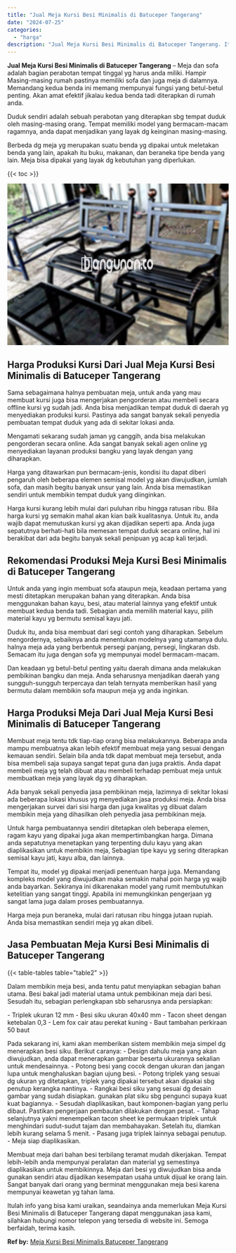 ```yaml
---
title: "Jual Meja Kursi Besi Minimalis di Batuceper Tangerang"
date: "2024-07-25"
categories: 
  - "harga"
description: "Jual Meja Kursi Besi Minimalis di Batuceper Tangerang. Itulah info yang bisa kami uraikan, seandainya anda memerlukan Meja Kursi Besi Minimalis di Batuceper..."
---
```


**Jual Meja Kursi Besi Minimalis di Batuceper Tangerang** – Meja dan sofa adalah bagian perabotan tempat tinggal yg harus anda miliki. Hampir Masing-masing rumah pastinya memiliki sofa dan juga meja di dalamnya. Memandang kedua benda ini memang mempunyai fungsi yang betul-betul penting. Akan amat efektif jikalau kedua benda tadi diterapkan di rumah anda.

Duduk sendiri adalah sebuah perabotan yang diterapkan sbg tempat duduk oleh masing-masing orang. Tempat memiliki model yang bermacam-macam ragamnya, anda dapat menjadikan yang layak dg keinginan masing-masing.

Berbeda dg meja yg merupakan suatu benda yg dipakai untuk meletakan benda yang lain, apakah itu buku, makanan, dan beraneka tipe benda yang lain. Meja bisa dipakai yang layak dg kebutuhan yang diperlukan.

{{< toc >}}

![Jual Meja Kursi Besi Minimalis di Batuceper Tangerang](/images/jual-meja-besi-murah20.png)

## Harga Produksi Kursi Dari Jual Meja Kursi Besi Minimalis di Batuceper Tangerang

Sama sebagaimana halnya pembuatan meja, untuk anda yang mau membuat kursi juga bisa mengerjakan pengorderan atau membeli secara offline kursi yg sudah jadi. Anda bisa menjadikan tempat duduk di daerah yg menyediakan produksi kursi. Pastinya ada sangat banyak sekali penyedia pembuatan tempat duduk yang ada di sekitar lokasi anda.

Mengamati sekarang sudah jaman yg canggih, anda bisa melakukan pengorderan secara online. Ada sangat banyak sekali agen online yg menyediakan layanan produksi bangku yang layak dengan yang diharapkan.

Harga yang ditawarkan pun bermacam-jenis, kondisi itu dapat diberi pengaruh oleh beberapa elemen semisal model yg akan diwujudkan, jumlah sofa, dan masih begitu banyak unsur yang lain. Anda bisa memastikan sendiri untuk membikin tempat duduk yang diinginkan.

Harga kursi kurang lebih mulai dari puluhan ribu hingga ratusan ribu. Bila harga kursi yg semakin mahal akan kian baik kualitasnya. Untuk itu, anda wajib dapat memutuskan kursi yg akan dijadikan seperti apa. Anda juga sepatutnya berhati-hati bila memesan tempat duduk secara online, hal ini berakibat dari ada begitu banyak sekali penipuan yg acap kali terjadi.

## Rekomendasi Produksi Meja Kursi Besi Minimalis di Batuceper Tangerang

Untuk anda yang ingin membuat sofa ataupun meja, keadaan pertama yang mesti ditetapkan merupakan bahan yang diterapkan. Anda bisa menggunakan bahan kayu, besi, atau material lainnya yang efektif untuk membuat kedua benda tadi. Sebagian anda memilih material kayu, pilih material kayu yg bermutu semisal kayu jati.

Duduk itu, anda bisa membuat dari segi contoh yang diharapkan. Sebelum mengordernya, sebaiknya anda menentukan modelnya yang utamanya dulu. halnya meja ada yang berbentuk persegi panjang, persegi, lingkaran dsb. Semacam itu juga dengan sofa yg mempunyai model bermacam-macam.

Dan keadaan yg betul-betul penting yaitu daerah dimana anda melakukan pembikinan bangku dan meja. Anda seharusnya menjadikan daerah yang sungguh-sungguh terpercaya dan telah ternyata memberikan hasil yang bermutu dalam membikin sofa maupun meja yg anda inginkan.

## Harga Produksi Meja Dari Jual Meja Kursi Besi Minimalis di Batuceper Tangerang

Membuat meja tentu tdk tiap-tiap orang bisa melakukannya. Beberapa anda mampu membuatnya akan lebih efektif membuat meja yang sesuai dengan kemauan sendiri. Selain bila anda tdk dapat membuat meja tersebut, anda bisa membeli saja supaya sangat tepat guna dan juga praktis. Anda dapat membeli meja yg telah dibuat atau membeli terhadap pembuat meja untuk membuatkan meja yang layak dg yg diharapkan.

Ada banyak sekali penyedia jasa pembikinan meja, lazimnya di sekitar lokasi ada beberapa lokasi khusus yg menyediakan jasa produksi meja. Anda bisa mengerjakan survei dari sisi harga dan juga kwalitas yg dibuat dalam membikin meja yang dihasilkan oleh penyedia jasa pembikinan meja.

Untuk harga pembuatannya sendiri ditetapkan oleh beberapa elemen, ragam kayu yang dipakai juga akan mempertimbangkan harga. Dimana anda sepatutnya menetapkan yang terpenting dulu kayu yang akan diaplikasikan untuk membikin meja, Sebagian tipe kayu yg sering diterapkan semisal kayu jati, kayu alba, dan lainnya.

Tempat itu, model yg dipakai menjadi penentuan harga juga. Memandang kompleks model yang diwujudkan maka semakin mahal poin harga yg wajib anda bayarkan. Sekiranya ini dikarenakan model yang rumit membutuhkan ketelitian yang sangat tinggi. Apabila ini memungkinkan pengerjaan yg sangat lama juga dalam proses pembuatannya.

Harga meja pun beraneka, mulai dari ratusan ribu hingga jutaan rupiah. Anda bisa memastikan sendiri meja yg akan dibeli.

## Jasa Pembuatan Meja Kursi Besi Minimalis di Batuceper Tangerang

{{< table-tables table="table2" >}}

Dalam membikin meja besi, anda tentu patut menyiapkan sebagian bahan utama. Besi bakal jadi material utama untuk pembikinan meja dari besi. Sesudah itu, sebagian perlengkapan sbb seharusnya anda persiapkan:

\- Triplek ukuran 12 mm - Besi siku ukuran 40x40 mm - Tacon sheet dengan ketebalan 0,3 - Lem fox cair atau perekat kuning - Baut tambahan perkiraan 50 baut

Pada sekarang ini, kami akan memberikan sistem membikin meja simpel dg menerapkan besi siku. Berikut caranya: - Design dahulu meja yang akan diwujudkan, anda dapat menerapkan gambar beserta ukurannya sekalian untuk mendesainnya. - Potong besi yang cocok dengan ukuran dan jangan lupa untuk menghaluskan bagian ujung besi. - Potong triplek yang sesuai dg ukuran yg ditetapkan, triplek yang dipakai tersebut akan dipakai sbg penutup kerangka nantinya. - Rangkai besi siku yang sesuai dg desain gambar yang sudah disiapkan. gunakan plat siku sbg pengunci supaya kuat kuat bagiannya. - Sesudah diaplikasikan, baut komponen-bagian yang perlu dibaut. Pastikan pengerjaan pembautan dilakukan dengan pesat. - Tahap selanjutnya yakni menempelkan tacon sheet ke permukaan triplek untuk menghindari sudut-sudut tajam dan membahayakan. Setelah itu, diamkan lebih kurang selama 5 menit. - Pasang juga triplek lainnya sebagai penutup. - Meja siap diaplikasikan.

Membuat meja dari bahan besi terbilang teramat mudah dikerjakan. Tempat lebih-lebih anda mempunyai peralatan dan material yg semestinya diaplikasikan untuk membikinnya. Meja dari besi yg diwujudkan bisa anda gunakan sendiri atau dijadikan kesempatan usaha untuk dijual ke orang lain. Sangat banyak dari orang yang berminat menggunakan meja besi karena mempunyai keawetan yg tahan lama.

Itulah info yang bisa kami uraikan, seandainya anda memerlukan Meja Kursi Besi Minimalis di Batuceper Tangerang dapat menggunakan jasa kami, silahkan hubungi nomor telepon yang tersedia di website ini. Semoga berfaidah, terima kasih.

**Ref by:** [Meja Kursi Besi Minimalis Batuceper Tangerang](https://id.wikipedia.org/wiki/Meja)

